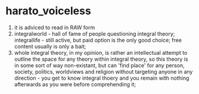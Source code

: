# harato_voiceless
1. it is adviced to read in RAW form
2. integralworld - hall of fame of people questioning integral theory; integrallife - still active, but paid option is the only good choice; free content usually is only a bait;
3. whole integral theory, in my opinion, is rather an intellectual attempt to outline the space for any theory within integral theory, so this theory is in some sort of way non-existant, but can 'find place' for any person, society, politics, worldviews and religion without targeting anyone in any direction - you get to know integral thoery and you remain with nothing afterwards as you were before comprehending it;

